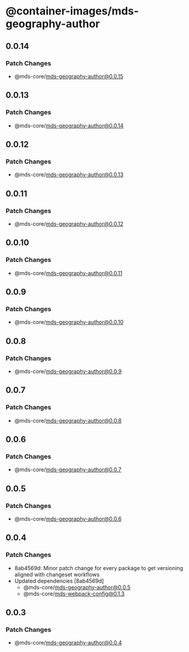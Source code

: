 # @container-images/mds-geography-author

## 0.0.14

### Patch Changes

- @mds-core/mds-geography-author@0.0.15

## 0.0.13

### Patch Changes

- @mds-core/mds-geography-author@0.0.14

## 0.0.12

### Patch Changes

- @mds-core/mds-geography-author@0.0.13

## 0.0.11

### Patch Changes

- @mds-core/mds-geography-author@0.0.12

## 0.0.10

### Patch Changes

- @mds-core/mds-geography-author@0.0.11

## 0.0.9

### Patch Changes

- @mds-core/mds-geography-author@0.0.10

## 0.0.8

### Patch Changes

- @mds-core/mds-geography-author@0.0.9

## 0.0.7

### Patch Changes

- @mds-core/mds-geography-author@0.0.8

## 0.0.6

### Patch Changes

- @mds-core/mds-geography-author@0.0.7

## 0.0.5

### Patch Changes

- @mds-core/mds-geography-author@0.0.6

## 0.0.4

### Patch Changes

- 8ab4569d: Minor patch change for every package to get versioning aligned with changeset workflows
- Updated dependencies [8ab4569d]
  - @mds-core/mds-geography-author@0.0.5
  - @mds-core/mds-webpack-config@0.1.3

## 0.0.3

### Patch Changes

- @mds-core/mds-geography-author@0.0.4
